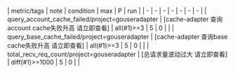 | metric/tags | note | condition | max | P | run | 
| - | - | - | - | - | - | - |
| query_account_cache_failed/project=gouseradapter | [cache-adapter 查询account cache失败升高 请立即查看] | all(#1)>=3 | 5 | 0 |  |
| query_base_cache_failed/project=gouseradapter | [cache-adapter 查询base cache失败升高 请立即查看] | all(#1)>=3 | 5 | 0 |  |
| total_recv_req_count/project=gouseradapter | [总请求量波动过大 请立即查看] | diff(#1)>=1000 | 5 | 0 |  |
